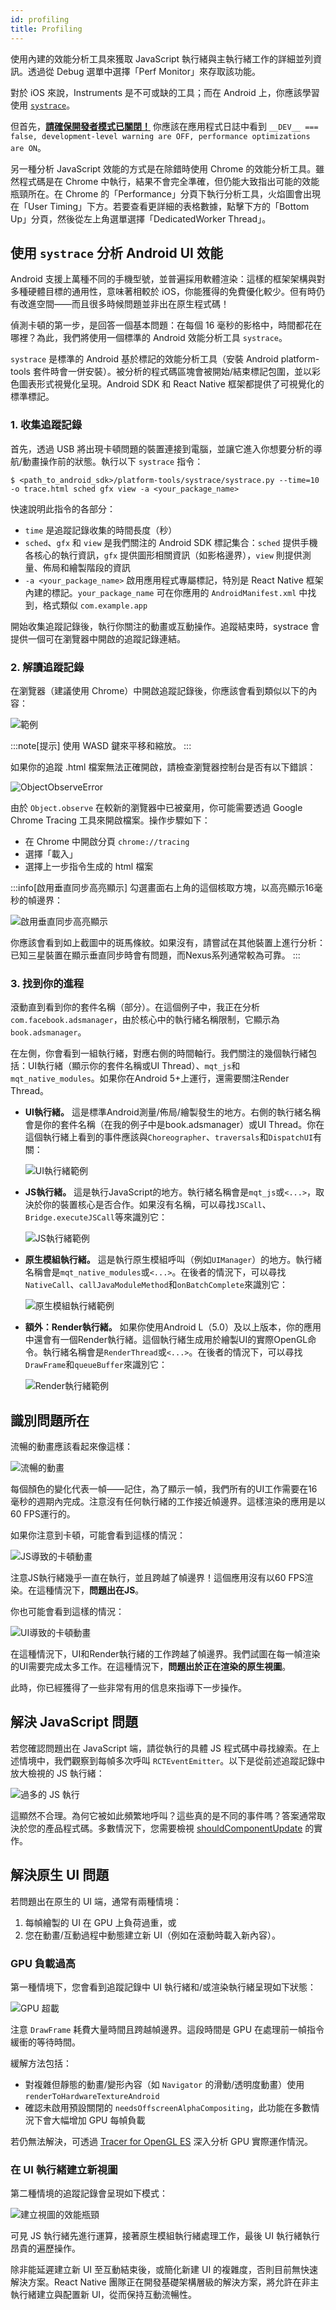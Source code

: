 ```yaml
---
id: profiling
title: Profiling
---
```


使用內建的效能分析工具來獲取 JavaScript 執行緒與主執行緒工作的詳細並列資訊。透過從 Debug 選單中選擇「Perf Monitor」來存取該功能。

對於 iOS 來說，Instruments 是不可或缺的工具；而在 Android 上，你應該學習使用 [`systrace`](profiling.md#profiling-android-ui-performance-with-systrace)。

但首先，[**請確保開發者模式已關閉！**](performance.md#running-in-development-mode-devtrue) 你應該在應用程式日誌中看到 `__DEV__ === false, development-level warning are OFF, performance optimizations are ON`。

另一種分析 JavaScript 效能的方式是在除錯時使用 Chrome 的效能分析工具。雖然程式碼是在 Chrome 中執行，結果不會完全準確，但仍能大致指出可能的效能瓶頸所在。在 Chrome 的「Performance」分頁下執行分析工具，火焰圖會出現在「User Timing」下方。若要查看更詳細的表格數據，點擊下方的「Bottom Up」分頁，然後從左上角選單選擇「DedicatedWorker Thread」。

## 使用 `systrace` 分析 Android UI 效能

Android 支援上萬種不同的手機型號，並普遍採用軟體渲染：這樣的框架架構與對多種硬體目標的通用性，意味著相較於 iOS，你能獲得的免費優化較少。但有時仍有改進空間——而且很多時候問題並非出在原生程式碼！

偵測卡頓的第一步，是回答一個基本問題：在每個 16 毫秒的影格中，時間都花在哪裡？為此，我們將使用一個標準的 Android 效能分析工具 `systrace`。

`systrace` 是標準的 Android 基於標記的效能分析工具（安裝 Android platform-tools 套件時會一併安裝）。被分析的程式碼區塊會被開始/結束標記包圍，並以彩色圖表形式視覺化呈現。Android SDK 和 React Native 框架都提供了可視覺化的標準標記。

### 1. 收集追蹤記錄

首先，透過 USB 將出現卡頓問題的裝置連接到電腦，並讓它進入你想要分析的導航/動畫操作前的狀態。執行以下 `systrace` 指令：

```shell
$ <path_to_android_sdk>/platform-tools/systrace/systrace.py --time=10 -o trace.html sched gfx view -a <your_package_name>
```

快速說明此指令的各部分：

- `time` 是追蹤記錄收集的時間長度（秒）
- `sched`、`gfx` 和 `view` 是我們關注的 Android SDK 標記集合：`sched` 提供手機各核心的執行資訊，`gfx` 提供圖形相關資訊（如影格邊界），`view` 則提供測量、佈局和繪製階段的資訊
- `-a <your_package_name>` 啟用應用程式專屬標記，特別是 React Native 框架內建的標記。`your_package_name` 可在你應用的 `AndroidManifest.xml` 中找到，格式類似 `com.example.app`

開始收集追蹤記錄後，執行你關注的動畫或互動操作。追蹤結束時，systrace 會提供一個可在瀏覽器中開啟的追蹤記錄連結。

### 2. 解讀追蹤記錄

在瀏覽器（建議使用 Chrome）中開啟追蹤記錄後，你應該會看到類似以下的內容：

![範例](/docs/assets/SystraceExample.png)

:::note[提示]
使用 WASD 鍵來平移和縮放。
:::

如果你的追蹤 .html 檔案無法正確開啟，請檢查瀏覽器控制台是否有以下錯誤：

![ObjectObserveError](/docs/assets/ObjectObserveError.png)

由於 `Object.observe` 在較新的瀏覽器中已被棄用，你可能需要透過 Google Chrome Tracing 工具來開啟檔案。操作步驟如下：

- 在 Chrome 中開啟分頁 `chrome://tracing`
- 選擇「載入」
- 選擇上一步指令生成的 html 檔案

:::info[啟用垂直同步高亮顯示]
勾選畫面右上角的這個核取方塊，以高亮顯示16毫秒的幀邊界：

![啟用垂直同步高亮顯示](/docs/assets/SystraceHighlightVSync.png)

你應該會看到如上截圖中的斑馬條紋。如果沒有，請嘗試在其他裝置上進行分析：已知三星裝置在顯示垂直同步時會有問題，而Nexus系列通常較為可靠。
:::

### 3. 找到你的進程

滾動直到看到你的套件名稱（部分）。在這個例子中，我正在分析`com.facebook.adsmanager`，由於核心中的執行緒名稱限制，它顯示為`book.adsmanager`。

在左側，你會看到一組執行緒，對應右側的時間軸行。我們關注的幾個執行緒包括：UI執行緒（顯示你的套件名稱或UI Thread）、`mqt_js`和`mqt_native_modules`。如果你在Android 5+上運行，還需要關注Render Thread。

- **UI執行緒。** 這是標準Android測量/佈局/繪製發生的地方。右側的執行緒名稱會是你的套件名稱（在我的例子中是book.adsmanager）或UI Thread。你在這個執行緒上看到的事件應該與`Choreographer`、`traversals`和`DispatchUI`有關：

  ![UI執行緒範例](/docs/assets/SystraceUIThreadExample.png)

- **JS執行緒。** 這是執行JavaScript的地方。執行緒名稱會是`mqt_js`或`<...>`，取決於你的裝置核心是否合作。如果沒有名稱，可以尋找`JSCall`、`Bridge.executeJSCall`等來識別它：

  ![JS執行緒範例](/docs/assets/SystraceJSThreadExample.png)

- **原生模組執行緒。** 這是執行原生模組呼叫（例如`UIManager`）的地方。執行緒名稱會是`mqt_native_modules`或`<...>`。在後者的情況下，可以尋找`NativeCall`、`callJavaModuleMethod`和`onBatchComplete`來識別它：

  ![原生模組執行緒範例](/docs/assets/SystraceNativeModulesThreadExample.png)

- **額外：Render執行緒。** 如果你使用Android L（5.0）及以上版本，你的應用中還會有一個Render執行緒。這個執行緒生成用於繪製UI的實際OpenGL命令。執行緒名稱會是`RenderThread`或`<...>`。在後者的情況下，可以尋找`DrawFrame`和`queueBuffer`來識別它：

  ![Render執行緒範例](/docs/assets/SystraceRenderThreadExample.png)

## 識別問題所在

流暢的動畫應該看起來像這樣：

![流暢的動畫](/docs/assets/SystraceWellBehaved.png)

每個顏色的變化代表一幀——記住，為了顯示一幀，我們所有的UI工作需要在16毫秒的週期內完成。注意沒有任何執行緒的工作接近幀邊界。這樣渲染的應用是以60 FPS運行的。

如果你注意到卡頓，可能會看到這樣的情況：

![JS導致的卡頓動畫](/docs/assets/SystraceBadJS.png)

注意JS執行緒幾乎一直在執行，並且跨越了幀邊界！這個應用沒有以60 FPS渲染。在這種情況下，**問題出在JS**。

你也可能會看到這樣的情況：

![UI導致的卡頓動畫](/docs/assets/SystraceBadUI.png)

在這種情況下，UI和Render執行緒的工作跨越了幀邊界。我們試圖在每一幀渲染的UI需要完成太多工作。在這種情況下，**問題出於正在渲染的原生視圖**。

此時，你已經獲得了一些非常有用的信息來指導下一步操作。

## 解決 JavaScript 問題

若您確認問題出在 JavaScript 端，請從執行的具體 JS 程式碼中尋找線索。在上述情境中，我們觀察到每幀多次呼叫 `RCTEventEmitter`。以下是從前述追蹤記錄中放大檢視的 JS 執行緒：

![過多的 JS 執行](/docs/assets/SystraceBadJS2.png)

這顯然不合理。為何它被如此頻繁地呼叫？這些真的是不同的事件嗎？答案通常取決於您的產品程式碼。多數情況下，您需要檢視 [shouldComponentUpdate](https://reactjs.org/docs/react-component.html#shouldcomponentupdate) 的實作。

## 解決原生 UI 問題

若問題出在原生的 UI 端，通常有兩種情境：

1. 每幀繪製的 UI 在 GPU 上負荷過重，或
2. 您在動畫/互動過程中動態建立新 UI（例如在滾動時載入新內容）。

### GPU 負載過高

第一種情境下，您會看到追蹤記錄中 UI 執行緒和/或渲染執行緒呈現如下狀態：

![GPU 超載](/docs/assets/SystraceBadUI.png)

注意 `DrawFrame` 耗費大量時間且跨越幀邊界。這段時間是 GPU 在處理前一幀指令緩衝的等待時間。

緩解方法包括：

- 對複雜但靜態的動畫/變形內容（如 `Navigator` 的滑動/透明度動畫）使用 `renderToHardwareTextureAndroid`
- 確認未啟用預設關閉的 `needsOffscreenAlphaCompositing`，此功能在多數情況下會大幅增加 GPU 每幀負載

若仍無法解決，可透過 [Tracer for OpenGL ES](http://www.androiddocs.com/tools/help/gltracer.html) 深入分析 GPU 實際運作情況。

### 在 UI 執行緒建立新視圖

第二種情境的追蹤記錄會呈現如下模式：

![建立視圖的效能瓶頸](/docs/assets/SystraceBadCreateUI.png)

可見 JS 執行緒先進行運算，接著原生模組執行緒處理工作，最後 UI 執行緒執行昂貴的遍歷操作。

除非能延遲建立新 UI 至互動結束後，或簡化新建 UI 的複雜度，否則目前無快速解決方案。React Native 團隊正在開發基礎架構層級的解決方案，將允許在非主執行緒建立與配置新 UI，從而保持互動流暢性。